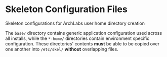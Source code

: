 # Skeleton Configuration Files

Skeleton configurations for ArchLabs user home directory creation


The `base/` directory contains generic application configuration
used across all installs, while the `*-home/` directories contain
environment specific configuration. These directories' contents __must__
be able to be copied over one another into `/etc/skel/`
__without__ overlapping files.
